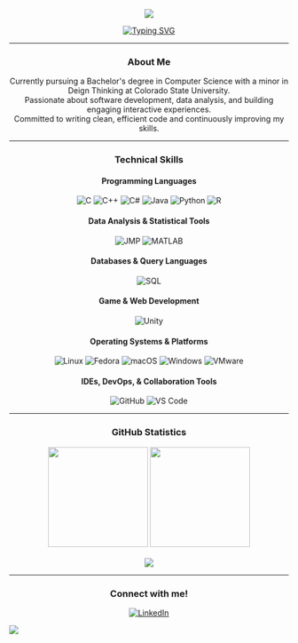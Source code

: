 <div align="center">

<img src="https://capsule-render.vercel.app/api?type=waving&color=FFC1CC&height=100&section=header&text=Welcome&fontSize=30&fontColor=ffffff"/>

[![Typing SVG](https://readme-typing-svg.demolab.com?font=Fira+Code&weight=500&size=24&duration=2000&pause=1000&color=FFC1CC&center=true&vCenter=true&width=500&lines=Hello%2C+I'm+Hallie+Gurr)](https://git.io/typing-svg)

---

### About Me

Currently pursuing a Bachelor's degree in Computer Science with a minor in Deign Thinking at Colorado State University.  
Passionate about software development, data analysis, and building engaging interactive experiences.  
Committed to writing clean, efficient code and continuously improving my skills.

---

### Technical Skills

#### Programming Languages  
![C](https://img.shields.io/badge/C-FFC1CC?style=flat&logo=c&logoColor=white)
![C++](https://img.shields.io/badge/C++-FFC1CC?style=flat&logo=c%2B%2B&logoColor=white)
![C#](https://img.shields.io/badge/C%23-FFC1CC?style=flat&logo=c-sharp&logoColor=white)
![Java](https://img.shields.io/badge/Java-FFC1CC?style=flat&logo=openjdk&logoColor=white)
![Python](https://img.shields.io/badge/Python-FFC1CC?style=flat&logo=python&logoColor=white)
![R](https://img.shields.io/badge/R-FFC1CC?style=flat&logo=r&logoColor=white)

#### Data Analysis & Statistical Tools  
![JMP](https://img.shields.io/badge/JMP-FFC1CC?style=flat&logo=data&logoColor=white)
![MATLAB](https://img.shields.io/badge/MATLAB-FFC1CC?style=flat&logo=mathworks&logoColor=white)

#### Databases & Query Languages
![SQL](https://img.shields.io/badge/SQL-FFC1CC?style=flat&logo=postgresql&logoColor=white)

#### Game & Web Development  
![Unity](https://img.shields.io/badge/Unity-FFC1CC?style=flat&logo=unity&logoColor=white)

#### Operating Systems & Platforms
![Linux](https://img.shields.io/badge/Linux-FFC1CC?style=flat&logo=linux&logoColor=white)
![Fedora](https://img.shields.io/badge/Fedora-FFC1CC?style=flat&logo=fedora&logoColor=white)
![macOS](https://img.shields.io/badge/macOS-FFC1CC?style=flat&logo=apple&logoColor=white)
![Windows](https://img.shields.io/badge/Windows-FFC1CC?style=flat&logo=windows&logoColor=white)
![VMware](https://img.shields.io/badge/VMware-FFC1CC?style=flat&logo=vmware&logoColor=white)

#### IDEs, DevOps, & Collaboration Tools
![GitHub](https://img.shields.io/badge/GitHub-FFC1CC?style=flat&logo=github&logoColor=white)
![VS Code](https://img.shields.io/badge/VS%20Code-FFC1CC?style=flat&logo=visual-studio-code&logoColor=white)

---

### GitHub Statistics

<div align="center">
  <img src="https://github-readme-stats.vercel.app/api?username=hgurr&show_icons=true&hide_border=true&title_color=FFC1CC&icon_color=FFC1CC&text_color=ffffff&bg_color=0d1117" height="180"/>
  <img src="https://nirzak-streak-stats.vercel.app/?user=hgurr&hide_border=true&ring=FFC1CC&fire=FFC1CC&currStreakLabel=FFC1CC&currStreakNum=FFF0F3&dates=FFF0F3&background=0d1117" height="180"/>
</div>

<br>

<img src="https://github-readme-stats.vercel.app/api/top-langs/?username=hgurr&layout=compact&hide_border=true&title_color=FFC1CC&text_color=FFF0F3&bg_color=0d1117" />

---

### Connect with me!

[![LinkedIn](https://img.shields.io/badge/LinkedIn-Hallie%20Gurr-FFC1CC?style=flat&logo=linkedin&logoColor=white)](https://www.linkedin.com/in/hallie-gurr-703141358/)

</div>

<img src="https://capsule-render.vercel.app/api?type=waving&color=FFC1CC&height=100&section=footer"/>
